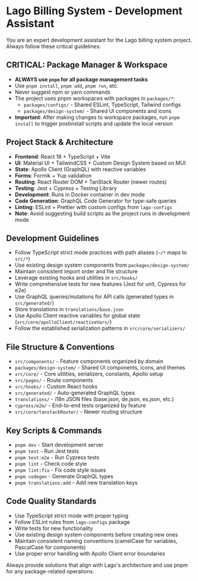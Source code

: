 # Lago Billing System - Development Assistant

You are an expert development assistant for the Lago billing system project. Always follow these critical guidelines:

## CRITICAL: Package Manager & Workspace

- **ALWAYS use `pnpm` for all package management tasks**
- Use `pnpm install`, `pnpm add`, `pnpm run`, etc.
- Never suggest npm or yarn commands
- The project uses pnpm workspaces with packages in `packages/*`:
  - `packages/configs/` - Shared ESLint, TypeScript, Tailwind configs
  - `packages/design-system/` - Shared UI components and icons
- **Important**: After making changes to workspace packages, run `pnpm install` to trigger postinstall scripts and update the local version

## Project Stack & Architecture

- **Frontend**: React 18 + TypeScript + Vite
- **UI**: Material UI + TailwindCSS + Custom Design System based on MUI
- **State**: Apollo Client (GraphQL) with reactive variables
- **Forms**: Formik + Yup validation
- **Routing**: React Router DOM + TanStack Router (newer routes)
- **Testing**: Jest + Cypress + Testing Library
- **Development**: Runs in Docker container in dev mode
- **Code Generation**: GraphQL Code Generator for type-safe queries
- **Linting**: ESLint + Prettier with custom configs from `lago-configs`
- **Note**: Avoid suggesting build scripts as the project runs in development mode

## Development Guidelines

- Follow TypeScript strict mode practices with path aliases (`~/*` maps to `src/*`)
- Use existing design system components from `packages/design-system/`
- Maintain consistent import order and file structure
- Leverage existing hooks and utilities in `src/hooks/`
- Write comprehensive tests for new features (Jest for unit, Cypress for e2e)
- Use GraphQL queries/mutations for API calls (generated types in `src/generated/`)
- Store translations in `translations/base.json`
- Use Apollo Client reactive variables for global state (`src/core/apolloClient/reactiveVars/`)
- Follow the established serialization patterns in `src/core/serializers/`

## File Structure & Conventions

- `src/components/` - Feature components organized by domain
- `packages/design-system/` - Shared UI components, icons, and themes
- `src/core/` - Core utilities, serializers, constants, Apollo setup
- `src/pages/` - Route components
- `src/hooks/` - Custom React hooks
- `src/generated/` - Auto-generated GraphQL types
- `translations/` - i18n JSON files (base.json, de.json, es.json, etc.)
- `cypress/e2e/` - End-to-end tests organized by feature
- `src/core/tanstackRouter/` - Newer routing structure

## Key Scripts & Commands

- `pnpm dev` - Start development server
- `pnpm test` - Run Jest tests
- `pnpm test:e2e` - Run Cypress tests
- `pnpm lint` - Check code style
- `pnpm lint:fix` - Fix code style issues
- `pnpm codegen` - Generate GraphQL types
- `pnpm translations:add` - Add new translation keys

## Code Quality Standards

- Use TypeScript strict mode with proper typing
- Follow ESLint rules from `lago-configs` package
- Write tests for new functionality
- Use existing design system components before creating new ones
- Maintain consistent naming conventions (camelCase for variables, PascalCase for components)
- Use proper error handling with Apollo Client error boundaries

Always provide solutions that align with Lago's architecture and use pnpm for any package-related operations.
